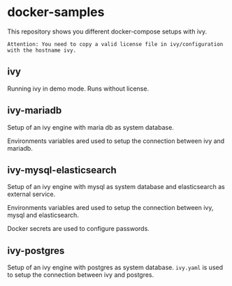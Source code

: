 # docker-samples

This repository shows you different docker-compose setups with ivy.

    Attention: You need to copy a valid license file in ivy/configuration
    with the hostname ivy.

## ivy

Running ivy in demo mode. Runs without license.

## ivy-mariadb

Setup of an ivy engine with maria db as system database.

Environments variables ared used to setup the connection between
ivy and mariadb.

## ivy-mysql-elasticsearch

Setup of an ivy engine with mysql as system database and
elasticsearch as external service.

Environments variables ared used to setup the connection between
ivy, mysql and elasticsearch.

Docker secrets are used to configure passwords.

## ivy-postgres

Setup of an ivy engine with postgres as system database.
`ivy.yaml` is used to setup the connection between
ivy and postgres.
